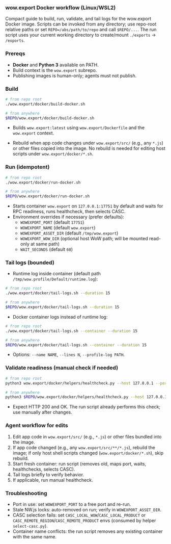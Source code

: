 ### wow.export Docker workflow (Linux/WSL2)

Compact guide to build, run, validate, and tail logs for the wow.export Docker image. Scripts can be invoked from any directory; use repo-root relative paths or set `REPO=/abs/path/to/repo` and call `$REPO/...`. The run script uses your current working directory to create/mount `./exports` → `/exports`.

### Prereqs
- **Docker** and **Python 3** available on PATH.
- Build context is the `wow.export` subrepo.
 - Publishing images is human-only; agents must not publish.

### Build
```bash
# from repo root
./wow.export/docker/build-docker.sh

# from anywhere
$REPO/wow.export/docker/build-docker.sh
```
- Builds `wow.export:latest` using `wow.export/Dockerfile` and the `wow.export` context.
 
 - Rebuild when app code changes under `wow.export/src/` (e.g., any `*.js`) or other files copied into the image. No rebuild is needed for editing host scripts under `wow.export/docker/*.sh`.

### Run (idempotent)
```bash
# from repo root
./wow.export/docker/run-docker.sh

# from anywhere
$REPO/wow.export/docker/run-docker.sh
```
- Starts container `wow.export` on `127.0.0.1:17751` by default and waits for RPC readiness, runs healthcheck, then selects CASC.
- Environment overrides if necessary (prefer defaults):
  - `WOWEXPORT_PORT` (default `17751`)
  - `WOWEXPORT_NAME` (default `wow.export`)
  - `WOWEXPORT_ASSET_DIR` (default `/tmp/wow.export`)
  - `WOWEXPORT_WOW_DIR` (optional host WoW path; will be mounted read-only at same path)
  - `WAIT_SECONDS` (default `60`)

### Tail logs (bounded)
- Runtime log inside container (default path `/tmp/wow.profile/Default/runtime.log`):
```bash
# from repo root
./wow.export/docker/tail-logs.sh --duration 15

# from anywhere
$REPO/wow.export/docker/tail-logs.sh --duration 15
```
- Docker container logs instead of runtime log:
```bash
# from repo root
./wow.export/docker/tail-logs.sh --container --duration 15

# from anywhere
$REPO/wow.export/docker/tail-logs.sh --container --duration 15
```
- Options: `--name NAME`, `--lines N`, `--profile-log PATH`.

### Validate readiness (manual check if needed)
```bash
# from repo root
python3 wow.export/docker/helpers/healthcheck.py --host 127.0.0.1 --port 17751

# from anywhere
python3 $REPO/wow.export/docker/helpers/healthcheck.py --host 127.0.0.1 --port 17751
```
- Expect HTTP 200 and OK. The run script already performs this check; use manually after changes.

### Agent workflow for edits
1) Edit app code in `wow.export/src/` (e.g., `*.js`) or other files bundled into the image.
2) If app code changed (e.g., any `wow.export/src/**/*.js`), rebuild the image; if only host shell scripts changed (`wow.export/docker/*.sh`), skip rebuild.
3) Start fresh container: run script (removes old, maps port, waits, healthchecks, selects CASC).
4) Tail logs briefly to verify behavior.
5) If applicable, run manual healthcheck.

### Troubleshooting
- Port in use: set `WOWEXPORT_PORT` to a free port and re-run.
- Stale NW.js locks: auto-removed on run; verify in `WOWEXPORT_ASSET_DIR`.
- CASC selection fails: set `CASC_LOCAL_WOW`/`CASC_LOCAL_PRODUCT` or `CASC_REMOTE_REGION`/`CASC_REMOTE_PRODUCT` envs (consumed by helper `select-casc.py`).
- Container name conflicts: the run script removes any existing container with the same name.
